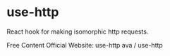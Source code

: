 # use-http

React hook for making isomorphic http requests.

<ResourceGroupTitle>Free Content</ResourceGroupTitle>
<BadgeLink colorScheme='blue' badgeText='Official Docs' href='https://use-http.com/#/'>Official Website: use-http</BadgeLink>
<BadgeLink colorScheme='blue' badgeText='GitHub Repository' href='https://github.com/ava/use-http'>ava / use-http</BadgeLink>


